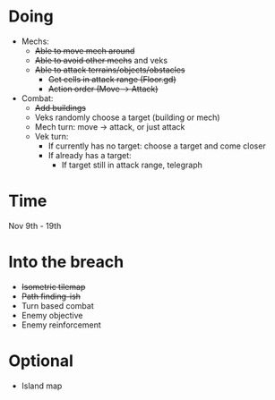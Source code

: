 # Doing
* Mechs:
    * ~~Able to move mech around~~
    * ~~Able to avoid other mechs~~ and veks
    * ~~Able to attack terrains/objects/obstacles~~
        * ~~Get cells in attack range (Floor.gd)~~
        * ~~Action order (Move -> Attack)~~
* Combat:
    * ~~Add buildings~~
    * Veks randomly choose a target (building or mech)
    * Mech turn: move -> attack, or just attack
    * Vek turn:
        * If currently has no target: choose a target and come closer
        * If already has a target:
            * If target still in attack range, telegraph
# Time
Nov 9th - 19th
# Into the breach
* ~~Isometric tilemap~~
* ~~Path finding-ish~~
* Turn based combat
* Enemy objective
* Enemy reinforcement
# Optional
* Island map